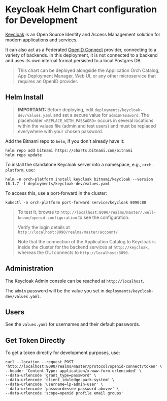 <!--
SPDX-FileCopyrightText: (C) 2025 Intel Corporation
SPDX-License-Identifier: Apache-2.0
-->

# Keycloak Helm Chart configuration for Development

[Keycloak] is an Open Source Identity and Access Management solution
for modern applications and services.

It can also act as a Federated [OpenID Connect] provider,
connecting to a variety of backends. In this deployment,
it is not connected to a backend and uses its own
internal format persisted to a local Postgres DB.

> This chart can be deployed alongside the Application Orch Catalog,
> App Deployment Manager, Web UI, or any other microservice
> that requires an OpenID provider.

## Helm Install

> **IMPORTANT:** Before deploying, edit `deployments/keycloak-dev/values.yaml` and set a secure value for `adminPassword`. The placeholder `<REPLACE_WITH_PASSWORD>` occurs in several locations within the values file (admin and test users) and must be replaced everywhere with your chosen password.

Add the Bitnami repo to `helm`, if you don't already have it:

```shell
helm repo add bitnami https://charts.bitnami.com/bitnami
helm repo update
```

To install the standalone Keycloak server into a namespace,
e.g., `orch-platform`, use:

```shell
helm -n orch-platform install keycloak bitnami/keycloak --version 16.1.7 -f deployments/keycloak-dev/values.yaml
```

To access this, use a port-forward in the cluster:

```shell
kubectl -n orch-platform port-forward service/keycloak 8090:80
```

> To test it, browse to
> `http://localhost:8090/realms/master/.well-known/openid-configuration`
> to see the configuration.
>
> Verify the login details at `http://localhost:8090/realms/master/account/`
>
> Note that the connection of the Application Catalog to Keycloak
> is inside the cluster for the backend services at
> `http://keycloak`, whereas the GUI connects to `http://localhost:8090`.

## Administration

The Keycloak Admin console can be reached at `http://localhost`.

The `admin` password will be the value you set in `deployments/keycloak-dev/values.yaml`.

## Users

See the `values.yaml` for usernames and their default passwords.

## Get Token Directly

To get a token directly for development purposes, use:

```shell
curl --location --request POST 'http://localhost:8090/realms/master/protocol/openid-connect/token' \
--header 'Content-Type: application/x-www-form-urlencoded' \
--data-urlencode 'grant_type=password' \
--data-urlencode 'client_id=ledge-park-system' \
--data-urlencode 'username=lp-admin-user' \
--data-urlencode 'password=<see password above>' \
--data-urlencode 'scope=openid profile email groups'
```

[Keycloak]: https://www.keycloak.org/
[OpenID Connect]: https://openid.net/connect/
